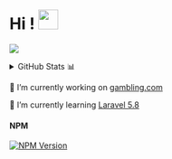 # Hi ! <img src="https://raw.githubusercontent.com/MartinHeinz/MartinHeinz/master/wave.gif" width="35px">

![](https://komarev.com/ghpvc/?username=StephOC&color=e24c38)

<details>
  - <summary>GitHub Stats 📊</summary>
  <img src = "https://github-readme-stats.vercel.app/api?username=StephOC&show_icons=true&theme=radical&line_height=27">
</details>

🔭 I’m currently working on [gambling.com](https://www.gambling.com/ "gambling.com")

🌱 I’m currently learning [Laravel 5.8](https://laravel.com/)

#### NPM  
[![NPM Version](https://img.shields.io/npm/v/npm.svg?style=flat)]()


